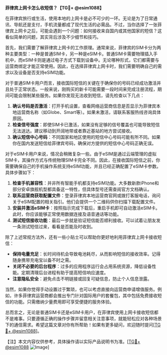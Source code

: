 **菲律宾上网卡怎么收短信？【TG💪+ @esim1088】**

在菲律宾旅行或生活，使用本地的上网卡是必不可少的一环。无论是为了日常通讯、导航还是支付，手机流量都成了现代生活的必需品。不过，当你选择了一张菲律宾上网卡之后，可能会遇到一个问题：如何接收来自国内或其他国家的短信？这看似简单的问题，其实背后涉及不少细节和技巧。

首先，我们需要了解菲律宾上网卡的工作原理。通常来说，菲律宾的SIM卡分为两种主要类型：一种是普通SIM卡，另一种是eSIM卡。普通SIM卡需要物理插入手机中，而eSIM卡则是通过电子方式下载到设备中。无论哪种形式，它们都需要与运营商绑定才能正常使用。因此，在选择菲律宾上网卡时，我们需要明确自己的需求以及设备是否支持eSIM功能。

对于普通SIM卡用户而言，接收国际短信的关键在于确保你的号码已经成功激活并且处于正常状态。一般来说，刚购买的新卡可能需要一段时间来完成注册流程，期间可能会限制某些服务。如果你发现无法收到短信，请先检查以下几点：

1. **确认号码是否激活**：打开手机设置，查看网络运营商信息是否显示为菲律宾本地运营商名称（如Globe、Smart等）。如果未激活，请联系客服热线咨询具体原因。
2. **检查信号强度**：即使SIM卡已激活，如果没有足够的信号覆盖也可能导致短信无法送达。建议移动到开阔地带或者靠近基站的地方尝试接收。
3. **确认短信中心号码**：不同国家和地区使用的短信中心号码可能有所不同。如果你在国内发送短信给菲律宾号码，确保对方提供的短信中心号码正确无误。

对于eSIM卡用户来说，情况会稍微复杂一些。由于eSIM是通过云端管理的虚拟SIM卡，其操作方式与传统物理SIM卡完全不同。因此，在接收国际短信之前，你需要确保自己的手机操作系统支持eSIM功能，并且已经正确配置了eSIM卡参数。具体步骤如下：

1. **检查手机兼容性**：并非所有智能手机都支持eSIM功能。大多数新款iPhone和部分安卓旗舰机型都具备这一特性，但具体型号还需查阅官方文档确认。
2. **联系运营商获取配置文件**：登录菲律宾本地运营商官网或拨打客服电话，询问关于eSIM配置的相关指引。他们会提供一个二维码供你扫描下载配置文件。
3. **安装并激活eSIM卡**：按照指示完成下载后，重启手机即可自动激活eSIM卡。此时，你应该能够正常使用数据连接及语音通话等功能。
4. **测试短信接收功能**：最后一步就是验证短信能否顺利接收。可以试着让朋友发一条测试短信过来，看看是否能及时收到。

除了上述常规方法外，还有一些小贴士可以帮助你更好地利用菲律宾上网卡接收短信：

- **保持电量充足**：长时间待机会导致电池耗尽，从而影响短信的接收效率。记得随身携带充电宝以备不时之需。
- **关闭不必要的后台程序**：过多的应用程序运行会占用系统资源，降低设备性能。定期清理后台进程有助于提高短信响应速度。
- **注意隐私安全**：避免点击不明链接或回复可疑信息，防止个人信息泄露。

当然，如果你觉得手动设置过于繁琐，也可以考虑直接向运营商申请增值服务。例如，许多菲律宾运营商都会推出专门针对国际用户的套餐包，其中包括免费接收短信的功能。只需缴纳少量费用即可享受便捷的服务体验。

总而言之，无论是普通SIM卡还是eSIM卡用户，在菲律宾使用上网卡接收短信都不是难事。只要遵循正确的操作步骤并留意相关注意事项，就能轻松应对各种场景下的通信需求。希望这篇文章对你有所帮助！如果有更多疑问，欢迎随时提问[[TG💪+ @esim1088](https://t.me/s/esim1088)]。

【注】本文内容仅供参考，具体操作请以实际产品说明书为准。[[TG💪+ @esim1088](https://t.me/s/esim1088) ![Image](https://i.postimg.cc/4NQfJmqS/Snipaste-2025-05-13-00-14-12.png)]